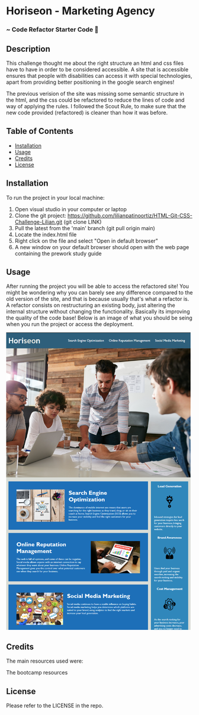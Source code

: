 # Horiseon - Marketing Agency
### ~ Code Refactor Starter Code 🎨

## Description

 This challenge thought me about the right structure an html and css files have to have in order to be considered accessible.
 A site that is accessible ensures that people with disabilities can access it with special technologies, apart from providing better positioning in the google search engines!
 
 The previous verision of the site was missing some semantic structure in the html, and the css could be refactored to reduce the lines of code and way of applying the rules.
 I followed the Scout Rule, to make sure that the new code provided (refactored) is cleaner than how it was before. 
  
  
## Table of Contents 

- [Installation](#installation)
- [Usage](#usage)
- [Credits](#credits)
- [License](#license)

## Installation

To run the project in your local machine:

1. Open visual studio in your computer or laptop
2. Clone the git project: https://github.com/lilianpatinoortiz/HTML-Git-CSS-Challenge-Lilian.git (git clone LINK)
3. Pull the latest from the 'main' branch (git pull origin main)
4. Locate the index.html file
5. Right click on the file and select "Open in default browser"
6. A new window on your default browser should open with the web page containing the prework study guide

## Usage

After running the project you will be able to access the refactored site! 
You might be wondering why you can barely see any difference compared to the old version of the site, and that is because usually that's what a refactor is.
A refactor consists on restructuring an existing body, just altering the internal structure without changing the functionality. Basically its improving the quality of the code base!
Below is an image of what you should be seing when you run the project or access the deployment.

![alt text](assets/images/readme-ss.png)

## Credits

The main resources used were:

The bootcamp resources

## License

Please refer to the LICENSE in the repo.
